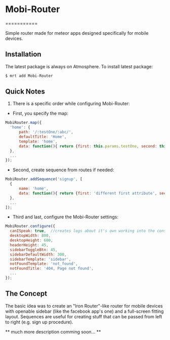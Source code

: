 # Mobi-Router
===========

Simple router made for meteor apps designed specifically for mobile devices.


## Installation

The latest package is always on Atmosphere. To install latest package:

```sh
$ mrt add Mobi-Router
```

## Quick Notes

1. There is a specific order while configuring Mobi-Router:
  - First, you specify the map:
  ```javascript
  MobiRouter.map({
    'home': {
        path: '/:testOne/:abc/',
        defaultTitle: 'Home',
        template: 'home',
        data: function(){ return {first: this.params.testOne, second: this.params.abc}; },
    },
    ...
  });
  ```
  - Second, create sequence from routes if needed:
  ```javascript
  MobiRouter.addSequence('signup', [
    {
        name: 'home',
        data: function(){ return {first: 'different first attribute', second: this.params.second}; },
    },
    ...
  ]);
  ```
  - Third and last, configure the Mobi-Router settings:
  ```javascript
  MobiRouter.configure({
    canISpeak: true,  //creates logs about it's own working into the console
    desktopWidth: 800,
    desktopHeight: 600,
    headerHeight: 45,
    sidebarToggleBtn: 45,
    sidebarDefaultWidth: 300,
    sidebarTemplate: 'sidebar',
    notFoundTemplate: 'not_found',
    notFoundTitle: '404, Page not found',
    ...
  });
  ```
  
## The Concept
The basic idea was to create an "Iron Router"-like router for mobile devices with openable sidebar 
(like the facebook app's one) and a full-screen fitting layout. Sequences are useful for creating 
stuff that can be passed from left to right (e.g. sign up procedure).

  
** much more description comming soon... **
  
  
